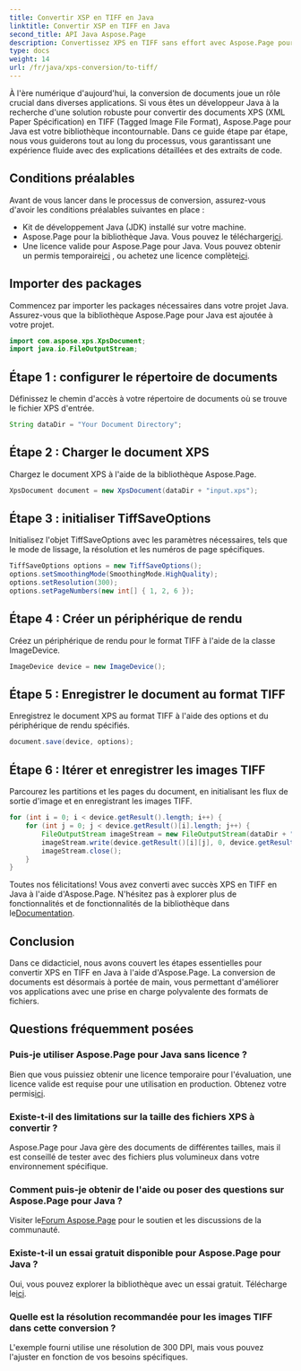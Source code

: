 ```yaml
---
title: Convertir XSP en TIFF en Java
linktitle: Convertir XSP en TIFF en Java
second_title: API Java Aspose.Page
description: Convertissez XPS en TIFF sans effort avec Aspose.Page pour Java. Suivez notre guide étape par étape pour une intégration transparente. Télécharger maintenant!
type: docs
weight: 14
url: /fr/java/xps-conversion/to-tiff/
---
```

À l'ère numérique d'aujourd'hui, la conversion de documents joue un rôle crucial dans diverses applications. Si vous êtes un développeur Java à la recherche d'une solution robuste pour convertir des documents XPS (XML Paper Spécification) en TIFF (Tagged Image File Format), Aspose.Page pour Java est votre bibliothèque incontournable. Dans ce guide étape par étape, nous vous guiderons tout au long du processus, vous garantissant une expérience fluide avec des explications détaillées et des extraits de code.
## Conditions préalables
Avant de vous lancer dans le processus de conversion, assurez-vous d'avoir les conditions préalables suivantes en place :
- Kit de développement Java (JDK) installé sur votre machine.
-  Aspose.Page pour la bibliothèque Java. Vous pouvez le télécharger[ici](https://releases.aspose.com/page/java/).
-  Une licence valide pour Aspose.Page pour Java. Vous pouvez obtenir un permis temporaire[ici](https://purchase.aspose.com/temporary-license/) , ou achetez une licence complète[ici](https://purchase.aspose.com/buy).
## Importer des packages
Commencez par importer les packages nécessaires dans votre projet Java. Assurez-vous que la bibliothèque Aspose.Page pour Java est ajoutée à votre projet.
```java
import com.aspose.xps.XpsDocument;
import java.io.FileOutputStream;
```
## Étape 1 : configurer le répertoire de documents
Définissez le chemin d'accès à votre répertoire de documents où se trouve le fichier XPS d'entrée.
```java
String dataDir = "Your Document Directory";
```
## Étape 2 : Charger le document XPS
Chargez le document XPS à l'aide de la bibliothèque Aspose.Page.
```java
XpsDocument document = new XpsDocument(dataDir + "input.xps");
```
## Étape 3 : initialiser TiffSaveOptions
Initialisez l'objet TiffSaveOptions avec les paramètres nécessaires, tels que le mode de lissage, la résolution et les numéros de page spécifiques.
```java
TiffSaveOptions options = new TiffSaveOptions();
options.setSmoothingMode(SmoothingMode.HighQuality);
options.setResolution(300);
options.setPageNumbers(new int[] { 1, 2, 6 });
```
## Étape 4 : Créer un périphérique de rendu
Créez un périphérique de rendu pour le format TIFF à l'aide de la classe ImageDevice.
```java
ImageDevice device = new ImageDevice();
```
## Étape 5 : Enregistrer le document au format TIFF
Enregistrez le document XPS au format TIFF à l'aide des options et du périphérique de rendu spécifiés.
```java
document.save(device, options);
```
## Étape 6 : Itérer et enregistrer les images TIFF
Parcourez les partitions et les pages du document, en initialisant les flux de sortie d'image et en enregistrant les images TIFF.
```java
for (int i = 0; i < device.getResult().length; i++) {
    for (int j = 0; j < device.getResult()[i].length; j++) {
        FileOutputStream imageStream = new FileOutputStream(dataDir + "XPStoTIFF" + "_" + (i + 1) + "_" + (j + 1) + ".tif");
        imageStream.write(device.getResult()[i][j], 0, device.getResult()[i][j].length);
        imageStream.close();
    }
}
```
 Toutes nos félicitations! Vous avez converti avec succès XPS en TIFF en Java à l'aide d'Aspose.Page. N'hésitez pas à explorer plus de fonctionnalités et de fonctionnalités de la bibliothèque dans le[Documentation](https://reference.aspose.com/page/java/).
## Conclusion
Dans ce didacticiel, nous avons couvert les étapes essentielles pour convertir XPS en TIFF en Java à l'aide d'Aspose.Page. La conversion de documents est désormais à portée de main, vous permettant d'améliorer vos applications avec une prise en charge polyvalente des formats de fichiers.
## Questions fréquemment posées
### Puis-je utiliser Aspose.Page pour Java sans licence ?
 Bien que vous puissiez obtenir une licence temporaire pour l'évaluation, une licence valide est requise pour une utilisation en production. Obtenez votre permis[ici](https://purchase.aspose.com/buy).
### Existe-t-il des limitations sur la taille des fichiers XPS à convertir ?
Aspose.Page pour Java gère des documents de différentes tailles, mais il est conseillé de tester avec des fichiers plus volumineux dans votre environnement spécifique.
### Comment puis-je obtenir de l'aide ou poser des questions sur Aspose.Page pour Java ?
 Visiter le[Forum Aspose.Page](https://forum.aspose.com/c/page/39) pour le soutien et les discussions de la communauté.
### Existe-t-il un essai gratuit disponible pour Aspose.Page pour Java ?
 Oui, vous pouvez explorer la bibliothèque avec un essai gratuit. Télécharge le[ici](https://releases.aspose.com/).
### Quelle est la résolution recommandée pour les images TIFF dans cette conversion ?
L'exemple fourni utilise une résolution de 300 DPI, mais vous pouvez l'ajuster en fonction de vos besoins spécifiques.